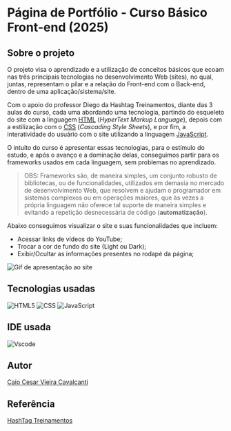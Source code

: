# Página de Portfólio - Curso Básico Front-end (2025)

## Sobre o projeto
O projeto visa o aprendizado e a utilização de conceitos básicos que ecoam nas três principais tecnologias no desenvolvimento Web (sites), no qual, juntas, representam o pílar e a relação do Front-end com o Back-end, dentro de uma aplicação/sistema/site. 

Com o apoio do professor Diego da Hashtag Treinamentos, diante das 3 aulas do curso, cada uma abordando uma tecnologia, partindo do esqueleto do site com a linguagem [HTML](https://www.youtube.com/watch?v=iqHvLJKZeBM) (*HyperText Markup Language*), depois com a estilização com o [CSS](https://www.youtube.com/watch?v=cZj1-2PVifg) (*Cascading Style Sheets*), e por fim, a interatividade do usuário com o site utilizando a linguagem [JavaScript](https://www.youtube.com/watch?v=NZeiVjaMEfc).

O intuito do curso é apresentar essas tecnologias, para o estímulo do estudo, e após o avanço e a dominação delas, conseguimos partir para os frameworks usados em cada linguagem, sem problemas no aprendizado.
> OBS: Frameworks são, de maneira simples, um conjunto robusto de bibliotecas, ou de funcionalidades, utilizados em demasia no mercado de desenvolvimento Web, que resolvem e ajudam o programador em sistemas complexos ou em operações maiores, que às vezes a própria linguagem não oferece tal suporte de maneira simples e evitando a repetição desnecessária de código (**automatização**).

Abaixo conseguimos visualizar o site e suas funcionalidades que incluem:
* Acessar links de vídeos do YouTube;
* Trocar a cor de fundo do site (Light ou Dark);
* Exibir/Ocultar as informações presentes no rodapé da página;

![Gif de apresentação ao site](https://github.com/user-attachments/assets/1719d7c2-2980-4162-9ee7-757b3fa69e55)

## Tecnologias usadas
![HTML5](https://img.shields.io/badge/HTML-E34F26?style=for-the-badge&logo=html5&logoColor=white)
![CSS](https://img.shields.io/badge/CSS-663399?&style=for-the-badge&logo=css&logoColor=white)
![JavaScript](https://img.shields.io/badge/JavaScript-F7DF1E?style=for-the-badge&logo=javascript&logoColor=black)

## IDE usada
![Vscode](https://img.shields.io/badge/Visual_Studio_Code-0078D4?style=for-the-badge&logo=visual%20studio%20code&logoColor=white)

## Autor
[Caio Cesar Vieira Cavalcanti](https://www.linkedin.com/in/caiocesarvieira/)

## Referência
[HashTag Treinamentos](https://www.hashtagtreinamentos.com/)